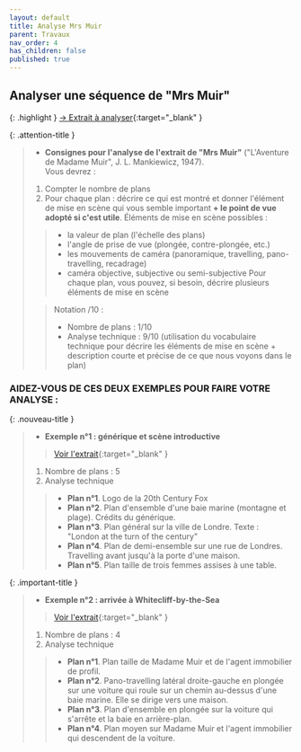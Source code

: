 ```yaml
---
layout: default
title: Analyse Mrs Muir
parent: Travaux
nav_order: 4
has_children: false
published: true
---
```

## Analyser une séquence de "Mrs Muir"

{: .highlight }
[→ Extrait à analyser](https://drive.google.com/file/d/1MLnkfbEnfcI7laaS2RxwMGl1YhLd9tLR/view?usp=sharing){:target="_blank" }

{: .attention-title }
> - **Consignes pour l'analyse de l'extrait de "Mrs Muir"** ("L'Aventure de Madame Muir", J. L. Mankiewicz, 1947).  
> Vous devrez :
> 1. Compter le nombre de plans
> 2. Pour chaque plan : décrire ce qui est montré et donner l'élément de mise en scène qui vous semble important **+ le point de vue adopté si c'est utile**. Éléments de mise en scène possibles :
>> - la valeur de plan (l'échelle des plans)
>> - l'angle de prise de vue (plongée, contre-plongée, etc.)
>> - les mouvements de caméra (panoramique, travelling, pano-travelling, recadrage)
>> - caméra objective, subjective ou semi-subjective
> Pour chaque plan, vous pouvez, si besoin, décrire plusieurs éléments de mise en scène 
> 
>> Notation /10 :
>>- Nombre de plans : 1/10
>>- Analyse technique : 9/10 (utilisation du vocabulaire technique pour décrire les éléments de mise en scène + description courte et précise de ce que nous voyons dans le plan)

### AIDEZ-VOUS DE CES DEUX EXEMPLES POUR FAIRE VOTRE ANALYSE :

{: .nouveau-title }
> - **Exemple n°1 : générique et scène introductive**
>> [Voir l'extrait](https://drive.google.com/file/d/1t902WYtjkpyuHzwkmtYCcp9RVzP7hgh0/view?usp=sharing){:target="_blank" }
>
>1. Nombre de plans : 5
>2. Analyse technique
>
>> - **Plan n°1**. Logo de la 20th Century Fox  
>> - **Plan n°2**. Plan d'ensemble d'une baie marine (montagne et plage). Crédits du générique.  
>> - **Plan n°3**. Plan général sur la ville de Londre. Texte : "London at the turn of the century"  
>> - **Plan n°4**. Plan de demi-ensemble sur une rue de Londres. Travelling avant jusqu'à la porte d'une maison.  
>> - **Plan n°5**. Plan taille de trois femmes assises à une table.

{: .important-title }
> - **Exemple n°2 : arrivée à Whitecliff-by-the-Sea**
>> [Voir l'extrait](https://drive.google.com/file/d/1THQeEultWS7OjBHnIOYwR_BL9ik_V2JK/view?usp=sharing){:target="_blank" }
>
>1. Nombre de plans : 4
>2. Analyse technique
>
>> - **Plan n°1**. Plan taille de Madame Muir et de l'agent immobilier de profil.
>> - **Plan n°2**. Pano-travelling latéral droite-gauche en plongée sur une voiture qui roule sur un chemin au-dessus d'une baie marine. Elle se dirige vers une maison.
>> - **Plan n°3**. Plan d'ensemble en plongée sur la voiture qui s'arrête et la baie en arrière-plan. 
>> - **Plan n°4**. Plan moyen sur Madame Muir et l'agent immobilier qui descendent de la voiture.


